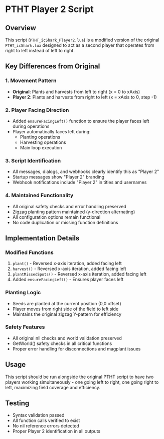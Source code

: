 # PTHT Player 2 Script

## Overview
This script (`PTHT_icShark_Player2.lua`) is a modified version of the original `PTHT_icShark.lua` designed to act as a second player that operates from right to left instead of left to right.

## Key Differences from Original

### 1. Movement Pattern
- **Original**: Plants and harvests from left to right (x = 0 to xAxis)
- **Player 2**: Plants and harvests from right to left (x = xAxis to 0, step -1)

### 2. Player Facing Direction
- Added `ensureFacingLeft()` function to ensure the player faces left during operations
- Player automatically faces left during:
  - Planting operations
  - Harvesting operations
  - Main loop execution

### 3. Script Identification
- All messages, dialogs, and webhooks clearly identify this as "Player 2"
- Startup messages show "Player 2" branding
- Webhook notifications include "Player 2" in titles and usernames

### 4. Maintained Functionality
- All original safety checks and error handling preserved
- Zigzag planting pattern maintained (y-direction alternating)
- All configuration options remain functional
- No code duplication or missing function definitions

## Implementation Details

### Modified Functions
1. `plant()` - Reversed x-axis iteration, added facing left
2. `harvest()` - Reversed x-axis iteration, added facing left  
3. `plantMissedSpots()` - Reversed x-axis iteration, added facing left
4. Added `ensureFacingLeft()` - Ensures player faces left

### Planting Logic
- Seeds are planted at the current position (0,0 offset)
- Player moves from right side of the field to left side
- Maintains the original zigzag Y-pattern for efficiency

### Safety Features
- All original nil checks and world validation preserved
- GetWorld() safety checks in all critical functions
- Proper error handling for disconnections and magplant issues

## Usage
This script should be run alongside the original PTHT script to have two players working simultaneously - one going left to right, one going right to left, maximizing field coverage and efficiency.

## Testing
- Syntax validation passed
- All function calls verified to exist
- No nil reference errors detected
- Proper Player 2 identification in all outputs